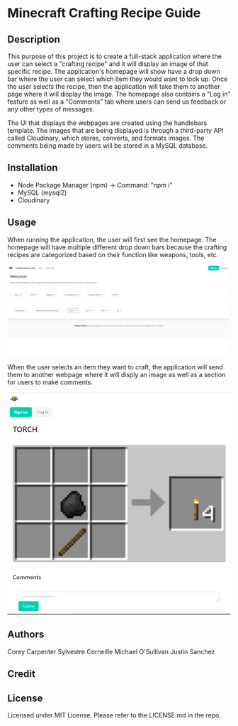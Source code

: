 # Minecraft Crafting Recipe Guide

## Description
This purpose of this project is to create a full-stack application where the user can select a "crafting recipe" and it will display an image of that specific recipe. The application's homepage will show have a drop down bar where the user can select which item they would want to look up. Once the user selects the recipe, then the application will take them to another page where it will display the image. The homepage also contains a "Log in" feature as well as a "Comments" tab where users can send us feedback or any other types of messages. 

The UI that displays the webpages are created using the handlebars template. The images that are being displayed is through a third-party API called Cloudinary, which stores, converts, and formats images. The comments being made by users will be stored in a MySQL database.


## Installation
- Node Package Manager (npm) -> Command: "npm i"
- MySQL (mysql2) 
- Cloudinary 

## Usage
When running the application, the user will first see the homepage. The homepage will have multiple different drop down bars because the crafting recipes are categorized based on their function like weapons, tools, etc. 

![alt text](image-uploader/images/screenshot1.PNG)

When the user selects an item they want to craft, the application will send them to another webpage where it will disply an image as well as a section for users to make comments. 

![alt text](image-uploader/images/screenshot2.PNG)



## Authors
Corey Carpenter
Sylvestre Corneille
Michael O'Sullivan
Justin Sanchez

## Credit

## License
Licensed under MIT License. Please refer to the LICENSE.md in the repo. 